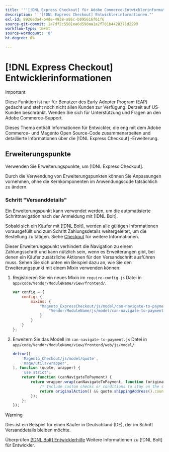 ```yaml
---
title: '''[!DNL Express Checkout] für Adobe Commerce-Entwicklerinformationen"'
description: '''[!DNL Express Checkout] Entwicklerinformationen."'
exl-id: 8926eda4-b4de-4938-a86c-b095616f61f6
source-git-commit: 1a7df2c5581ea6d590aa1a2f701b4428371d2299
workflow-type: tm+mt
source-wordcount: '0'
ht-degree: 0%

---
```


# [!DNL Express Checkout] Entwicklerinformationen

>[!IMPORTANT]
>
> Diese Funktion ist nur für Benutzer des Early Adopter Program (EAP) gedacht und steht noch nicht allen Kunden zur Verfügung. Derzeit auf US-Kunden beschränkt. Wenden Sie sich für Unterstützung und Fragen an den Adobe Commerce-Support.

Dieses Thema enthält Informationen für Entwickler, die eng mit dem Adobe Commerce- und Magento Open Source-Code zusammenarbeiten und detaillierte Informationen über die [!DNL Express Checkout] -Erweiterung.

## Erweiterungspunkte

Verwenden Sie Erweiterungspunkte, um [!DNL Express Checkout].

Durch die Verwendung von Erweiterungspunkten können Sie Anpassungen vornehmen, ohne die Kernkomponenten im Anwendungscode tatsächlich zu ändern.

### Schritt &quot;Versanddetails&quot;

Ein Erweiterungspunkt kann verwendet werden, um die automatisierte Schrittnavigation nach der Anmeldung mit [!DNL Bolt].

Sobald sich ein Käufer mit [!DNL Bolt], werden alle gültigen Informationen vorausgefüllt und zum Schritt Zahlungsdetails weitergeleitet, um die Bestellung zu tätigen. Siehe [Checkout](https://experienceleague.adobe.com/docs/commerce-merchant-services/express-checkout/manage-checkout/checkout-flow.html) für weitere Informationen.

Dieser Erweiterungspunkt verhindert die Navigation zu einem Zahlungsschritt und kann nützlich sein, wenn es Erweiterungen gibt, bei denen ein Käufer zusätzliche Aktionen für den Versandschritt ausführen muss. Sehen Sie sich unten ein Beispiel dazu an, wie Sie den Erweiterungspunkt mit einem Mixin verwenden können:

1. Registrieren Sie ein neues Mixin im `require-config.js` Datei in `app/code/Vendor/ModuleName/view/frontend/`.

   ```js
   var config = {
       config: {
           mixins: {
               "Magento_ExpressCheckout/js/model/can-navigate-to-payment": {
                   "Vendor/ModuleName/js/model/can-navigate-to-payment-mixin": true
               }
           }
       }
   };
   ```

1. Erweitern Sie das Modell im `can-navigate-to-payment.js` Datei in `app/code/Vendor/ModuleName/view/frontend/web/js/model/`.

   ```js
   define([
       'Magento_Checkout/js/model/quote',
       'mage/utils/wrapper',
   ], function (quote, wrapper) {
       'use strict';
       return function (canNavigateToPayment) {
           return wrapper.wrap(canNavigateToPayment, function (originalAction) {
               /* Include custom checks or conditions to stay on the shipping step,i.e: your shopper is from Germany */
               return originalAction() && quote.shippingAddress().countryId !== 'DE');
           });
       };
   });
   ```

>[!WARNING]
>
> Dies ist ein Beispiel für einen Käufer in Deutschland (DE), der im Schritt Versanddetails bleiben möchte.

Überprüfen [[!DNL Bolt] Entwicklerhilfe](https://help.bolt.com/developers/) Weitere Informationen zu [!DNL Bolt] für Entwickler.

